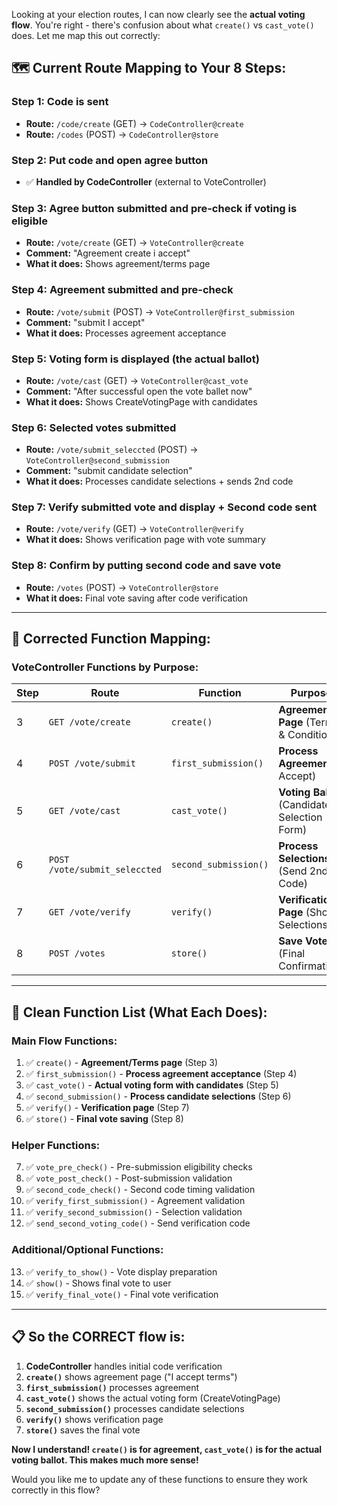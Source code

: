 Looking at your election routes, I can now clearly see the **actual voting flow**. You're right - there's confusion about what `create()` vs `cast_vote()` does. Let me map this out correctly:

## 🗺️ **Current Route Mapping to Your 8 Steps:**

### **Step 1: Code is sent**
- **Route:** `/code/create` (GET) → `CodeController@create`
- **Route:** `/codes` (POST) → `CodeController@store`

### **Step 2: Put code and open agree button** 
- ✅ **Handled by CodeController** (external to VoteController)

### **Step 3: Agree button submitted and pre-check if voting is eligible**
- **Route:** `/vote/create` (GET) → `VoteController@create` 
- **Comment:** "Agreement create i accept"
- **What it does:** Shows agreement/terms page

### **Step 4: Agreement submitted and pre-check**
- **Route:** `/vote/submit` (POST) → `VoteController@first_submission`
- **Comment:** "submit I accept" 
- **What it does:** Processes agreement acceptance

### **Step 5: Voting form is displayed (the actual ballot)**
- **Route:** `/vote/cast` (GET) → `VoteController@cast_vote`
- **Comment:** "After successful open the vote ballet now"
- **What it does:** Shows CreateVotingPage with candidates

### **Step 6: Selected votes submitted**
- **Route:** `/vote/submit_seleccted` (POST) → `VoteController@second_submission`
- **Comment:** "submit candidate selection"
- **What it does:** Processes candidate selections + sends 2nd code

### **Step 7: Verify submitted vote and display + Second code sent**
- **Route:** `/vote/verify` (GET) → `VoteController@verify`
- **What it does:** Shows verification page with vote summary

### **Step 8: Confirm by putting second code and save vote**
- **Route:** `/votes` (POST) → `VoteController@store`
- **What it does:** Final vote saving after code verification

---

## 🎯 **Corrected Function Mapping:**

### **VoteController Functions by Purpose:**

| **Step** | **Route** | **Function** | **Purpose** |
|----------|-----------|--------------|-------------|
| 3 | `GET /vote/create` | `create()` | **Agreement Page** (Terms & Conditions) |
| 4 | `POST /vote/submit` | `first_submission()` | **Process Agreement** (I Accept) |
| 5 | `GET /vote/cast` | `cast_vote()` | **Voting Ballot** (Candidate Selection Form) |
| 6 | `POST /vote/submit_seleccted` | `second_submission()` | **Process Selections** (Send 2nd Code) |
| 7 | `GET /vote/verify` | `verify()` | **Verification Page** (Show Selections) |
| 8 | `POST /votes` | `store()` | **Save Vote** (Final Confirmation) |

---

## 🧹 **Clean Function List (What Each Does):**

### **Main Flow Functions:**
1. ✅ `create()` - **Agreement/Terms page** (Step 3)
2. ✅ `first_submission()` - **Process agreement acceptance** (Step 4)  
3. ✅ `cast_vote()` - **Actual voting form with candidates** (Step 5)
4. ✅ `second_submission()` - **Process candidate selections** (Step 6)
5. ✅ `verify()` - **Verification page** (Step 7)
6. ✅ `store()` - **Final vote saving** (Step 8)

### **Helper Functions:**
7. ✅ `vote_pre_check()` - Pre-submission eligibility checks
8. ✅ `vote_post_check()` - Post-submission validation  
9. ✅ `second_code_check()` - Second code timing validation
10. ✅ `verify_first_submission()` - Agreement validation
11. ✅ `verify_second_submission()` - Selection validation
12. ✅ `send_second_voting_code()` - Send verification code

### **Additional/Optional Functions:**
13. ✅ `verify_to_show()` - Vote display preparation
14. ✅ `show()` - Shows final vote to user  
15. ✅ `verify_final_vote()` - Final vote verification

---

## 📋 **So the CORRECT flow is:**

1. **CodeController** handles initial code verification
2. **`create()`** shows agreement page ("I accept terms")
3. **`first_submission()`** processes agreement 
4. **`cast_vote()`** shows the actual voting form (CreateVotingPage)
5. **`second_submission()`** processes candidate selections
6. **`verify()`** shows verification page
7. **`store()`** saves the final vote

**Now I understand! `create()` is for agreement, `cast_vote()` is for the actual voting ballot. This makes much more sense!** 

Would you like me to update any of these functions to ensure they work correctly in this flow?